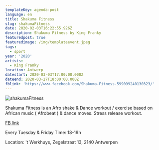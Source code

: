 ```yaml
---
templateKey: agenda-post
language: en
title: Shakuma Fitness
slug: shakumaFitness
date: 2020-02-03T16:22:55.926Z
description: Shakuma Fitness by King Franky
featuredpost: true
featuredimage: /img/templateevent.jpeg
tags:
  - sport
year: '2020'
artists:
  - King Franky
location: Antwerp
datestart: 2020-03-03T17:00:00.000Z
dateend: 2020-03-27T18:00:00.000Z
fblink: 'https://www.facebook.com/Shakuma-Fitness-599099240130323/'
---
```

![shakumaFitness](/img/templateevent.jpeg "shakumaFitness")

Shakuma Fitness is an Afro shake & Dance workout / exercise based on African music ( Afrobeat ) & dance moves.
Stress release workout.

[FB link](https://www.facebook.com/events/185183352841097/?event_time_id=185184822840950)

Every Tuesday & Friday
Time: 18-19h

Location: 't Werkhuys, Zegelstraat 13, 2140 Antwerpen
